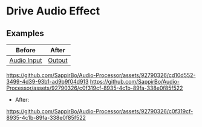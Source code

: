 # Drive Audio Effect

## Examples

Before | After 
--- | --- 
[Audio Input](https://github.com/SappirBo/Audio-Processor/assets/92790326/cd10d552-3499-4d39-93b1-ad9b9f04d913)  | [Output](https://github.com/SappirBo/Audio-Processor/assets/92790326/c0f319cf-8935-4c1b-89fa-338e0f85f522)


 https://github.com/SappirBo/Audio-Processor/assets/92790326/cd10d552-3499-4d39-93b1-ad9b9f04d913 
 https://github.com/SappirBo/Audio-Processor/assets/92790326/c0f319cf-8935-4c1b-89fa-338e0f85f522 

* After:

https://github.com/SappirBo/Audio-Processor/assets/92790326/c0f319cf-8935-4c1b-89fa-338e0f85f522

